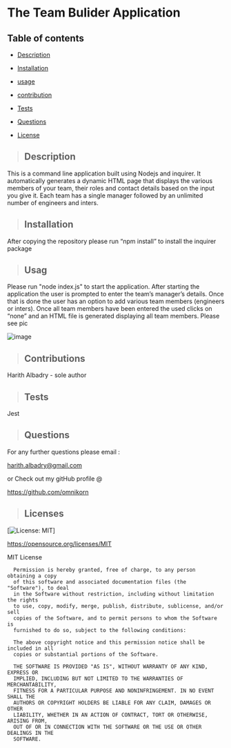 # **The Team Bulider Application**

## Table of contents

  
* [Description](#description)

  
* [Installation](#installation)
  
* [usage](#usage)
  
* [contribution](#contribution)
  
* [Tests](#tests)
  
* [Questions](#questions)
  
* [License](#license)

>## Description
  
This is a command line application built using Nodejs and inquirer. It automatically generates a dynamic HTML page that displays the various members of your team, their roles and contact details based on the input you give it. Each team has a single manager followed by an unlimited number of engineers and inters. 

  
>## Installation 

 After copying the repository please run “npm install” to install the inquirer package 


>## Usag 

  Please run "node index.js" to start the application. After starting the application the user is prompted to enter the team’s manager’s details. Once that is done the user has an option to add various team members (engineers or inters). Once all team members have been entered the used clicks on “none” and an HTML file is generated displaying all team members. Please see pic 
  
  ![image](https://user-images.githubusercontent.com/75341811/116814044-ad67ec80-ab4e-11eb-9723-e0802d3c9418.png)


>## Contributions 

  Harith Albadry - sole author


>## Tests 

  Jest 


>## Questions 

For any further questions please email :

harith.albadry@gmail.com

or Check out my gitHub profile @

https://github.com/omnikorn

>## Licenses 

  

  [![License: MIT](https://img.shields.io/badge/License-MIT-yellow.svg)]

  https://opensource.org/licenses/MIT

  MIT License

      
      
      Permission is hereby granted, free of charge, to any person obtaining a copy
      of this software and associated documentation files (the "Software"), to deal
      in the Software without restriction, including without limitation the rights
      to use, copy, modify, merge, publish, distribute, sublicense, and/or sell
      copies of the Software, and to permit persons to whom the Software is
      furnished to do so, subject to the following conditions:
      
      The above copyright notice and this permission notice shall be included in all
      copies or substantial portions of the Software.
      
      THE SOFTWARE IS PROVIDED "AS IS", WITHOUT WARRANTY OF ANY KIND, EXPRESS OR
      IMPLIED, INCLUDING BUT NOT LIMITED TO THE WARRANTIES OF MERCHANTABILITY,
      FITNESS FOR A PARTICULAR PURPOSE AND NONINFRINGEMENT. IN NO EVENT SHALL THE
      AUTHORS OR COPYRIGHT HOLDERS BE LIABLE FOR ANY CLAIM, DAMAGES OR OTHER
      LIABILITY, WHETHER IN AN ACTION OF CONTRACT, TORT OR OTHERWISE, ARISING FROM,
      OUT OF OR IN CONNECTION WITH THE SOFTWARE OR THE USE OR OTHER DEALINGS IN THE
      SOFTWARE.
  
  
